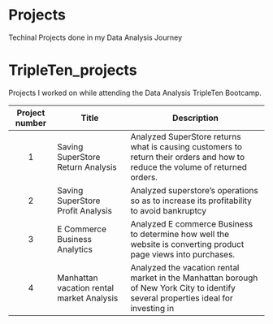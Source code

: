 # Projects
Techinal Projects done in my Data Analysis Journey
# TripleTen_projects
Projects I worked on while attending the Data Analysis TripleTen Bootcamp.


| Project number | Title | Description |
| :-----------: | ----------- |----------- |
| 1 | Saving SuperStore Return Analysis | Analyzed SuperStore returns  what is causing customers to return their orders and how to reduce the volume of returned orders. |
| 2 | Saving SuperStore Profit Analysis  | Analyzed  superstore’s operations so as to increase its profitability to avoid bankruptcy |
| 3 | E Commerce Business Analytics  | Analyzed E commerce Business to determine how well the website is converting product page views into purchases. |
| 4 |Manhattan vacation rental market Analysis  | Analyzed  the vacation rental market in the Manhattan borough of New York City to identify several properties ideal for investing in |
